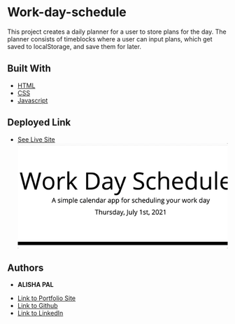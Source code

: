 # Work-day-schedule
This project creates a daily planner for a user to store plans for the day. The planner consists of timeblocks where a user can input plans, which get saved to localStorage, and save them for later.

## Built With

* [HTML](https://developer.mozilla.org/en-US/docs/Web/HTML)
* [CSS](https://developer.mozilla.org/en-US/docs/Web/CSS)
* [Javascript](https://developer.mozilla.org/en-US/docs/Web/JavaScript)

## Deployed Link

* [See Live Site](https://apal96.github.io/Work-day-schedule/)
![Deployed Website Gif](https://raw.githubusercontent.com/apal96/Work-day-schedule/main/Jul-01-2021%2023-54-41.gif?raw=true)

## Authors

* **ALISHA PAL** 


- [Link to Portfolio Site](https://apal96.github.io/alisha-portfolio/)
- [Link to Github](https://github.com/apal96)
- [Link to LinkedIn](linkedin.com/in/alisha-pal-6635361b5)
